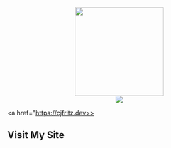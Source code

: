 <div id="header" align="center">
  <img src="https://media2.giphy.com/media/WSBeyxvC1jH496xQGA/200w.webp?cid=ecf05e47ysxy8bs9v98y807esva6w20pkiot1coz6iherm2a&rid=200w.webp&ct=s" width="200"/>
</div>
<div id="streak" align="center">
  <picture>
    <source media="(prefers-color-scheme: dark)" srcset="https://streak-stats.demolab.com?user=cjfritz9&theme=dark" />
    <img src="https://streak-stats.demolab.com?user=cjfritz9&theme=default"/>
  </picture>
</div>

<a href="https://cjfritz.dev>><h2>Visit My Site</h2></a>
